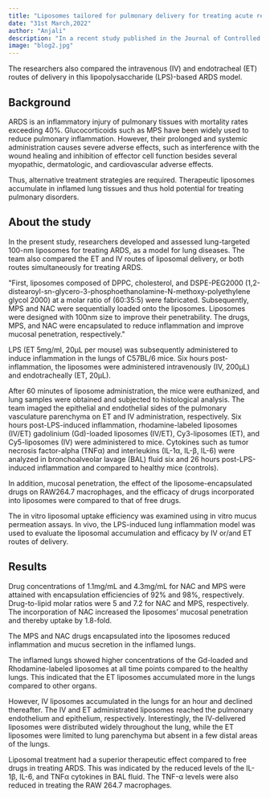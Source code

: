 ```yaml
---
title: "Liposomes tailored for pulmonary delivery for treating acute respiratory distress syndrome."
date: "31st March,2022"
author: "Anjali"
description: "In a recent study published in the Journal of Controlled Release, researchers developed 1,2-dimpalmiyristoyl-sn-glycero-3-phosphocholine (DPPC) liposomes co-loaded with methylprednisolone (MPS)..."
image: "blog2.jpg"
---
```


The researchers also compared the intravenous (IV) and endotracheal (ET) routes of delivery in this lipopolysaccharide (LPS)-based ARDS model.

## Background
ARDS is an inflammatory injury of pulmonary tissues with mortality rates exceeding 40%. Glucocorticoids such as MPS have been widely used to reduce pulmonary inflammation. However, their prolonged and systemic administration causes severe adverse effects, such as interference with the wound healing and inhibition of effector cell function besides several myopathic, dermatologic, and cardiovascular adverse effects.

Thus, alternative treatment strategies are required. Therapeutic liposomes accumulate in inflamed lung tissues and thus hold potential for treating pulmonary disorders.

## About the study
In the present study, researchers developed and assessed lung-targeted 100-nm liposomes for treating ARDS, as a model for lung diseases. The team also compared the ET and IV routes of liposomal delivery, or both routes simultaneously for treating ARDS.

"First, liposomes composed of DPPC, cholesterol, and DSPE-PEG2000 (1,2-distearoyl-sn-glycero-3-phosphoethanolamine-N-methoxy-polyethylene glycol 2000) at a molar ratio of (60:35:5) were fabricated. Subsequently, MPS and NAC were sequentially loaded onto the liposomes. Liposomes were designed with 100nm size to improve their penetrability. The drugs, MPS, and NAC were encapsulated to reduce inflammation and improve mucosal penetration, respectively."

LPS (ET 5mg/ml, 20µL per mouse) was subsequently administered to induce inflammation in the lungs of C57BL/6 mice. Six hours post-inflammation, the liposomes were administered intravenously (IV, 200µL) and endotracheally (ET, 20µL).

After 60 minutes of liposome administration, the mice were euthanized, and lung samples were obtained and subjected to histological analysis. The team imaged the epithelial and endothelial sides of the pulmonary vasculature parenchyma on ET and IV administration, respectively. Six hours post-LPS-induced inflammation, rhodamine-labeled liposomes (IV/ET) gadolinium (Gd)-loaded liposomes (IV/ET), Cy3-liposomes (ET), and Cy5-liposomes (IV) were administered to mice. Cytokines such as tumor necrosis factor-alpha (TNFα) and interleukins (IL-1α, IL-β, IL-6) were analyzed in bronchoalveolar lavage (BAL) fluid six and 26 hours post-LPS-induced inflammation and compared to healthy mice (controls).

In addition, mucosal penetration, the effect of the liposome-encapsulated drugs on RAW264.7 macrophages, and the efficacy of drugs incorporated into liposomes were compared to that of free drugs.

The in vitro liposomal uptake efficiency was examined using in vitro mucus permeation assays. In vivo, the LPS-induced lung inflammation model was used to evaluate the liposomal accumulation and efficacy by IV or/and ET routes of delivery.

## Results
Drug concentrations of 1.1mg/mL and 4.3mg/mL for NAC and MPS were attained with encapsulation efficiencies of 92% and 98%, respectively. Drug-to-lipid molar ratios were 5 and 7.2 for NAC and MPS, respectively. The incorporation of NAC increased the liposomes’ mucosal penetration and thereby uptake by 1.8-fold.

The MPS and NAC drugs encapsulated into the liposomes reduced inflammation and mucus secretion in the inflamed lungs.

The inflamed lungs showed higher concentrations of the Gd-loaded and Rhodamine-labeled liposomes at all time points compared to the healthy lungs. This indicated that the ET liposomes accumulated more in the lungs compared to other organs.

However, IV liposomes accumulated in the lungs for an hour and declined thereafter. The IV and ET administrated liposomes reached the pulmonary endothelium and epithelium, respectively. Interestingly, the IV-delivered liposomes were distributed widely throughout the lung, while the ET liposomes were limited to lung parenchyma but absent in a few distal areas of the lungs.

Liposomal treatment had a superior therapeutic effect compared to free drugs in treating ARDS. This was indicated by the reduced levels of the IL-1β, IL-6, and TNFα cytokines in BAL fluid. The TNF-α levels were also reduced in treating the RAW 264.7 macrophages.